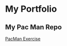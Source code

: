 # My Portfolio
## My Pac Man Repo

<a href="https://masteroraclesentinel.github.io/PacMan_along-with-_Week-4/">PacMan Exercise</a>
